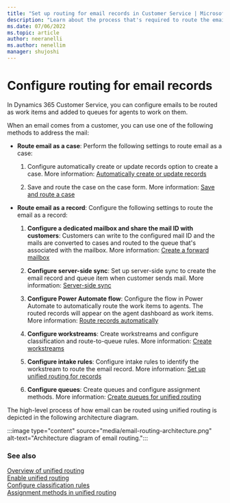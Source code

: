 ```yaml
---
title: "Set up routing for email records in Customer Service | MicrosoftDocs"
description: "Learn about the process that's required to route the email record using unified routing in Customer Service."
ms.date: 07/06/2022
ms.topic: article
author: neeranelli
ms.author: nenellim
manager: shujoshi
---
```


# Configure routing for email records

In Dynamics 365 Customer Service, you can configure emails to be routed as work items and added to queues for agents to work on them.

When an email comes from a customer, you can use one of the following methods to address the mail:

- **Route email as a case**: Perform the following settings to route email as a case:

  1. Configure automatically create or update records option to create a case. More information: [Automatically create or update records](automatically-create-update-records.md)
  
  1. Save and route the case on the case form. More information: [Save and route a case](customer-service-hub-user-guide-case-queues-and-routing.md#save-and-route-a-case)

- **Route email as a record**: Configure the following settings to route the email as a record:

  1. **Configure a dedicated mailbox and share the mail ID with customers**: Customers can write to the configured mail ID and the mails are converted to cases and routed to the queue that's associated with the mailbox. More information: [Create a forward mailbox](../customerengagement/on-premises/admin/create-forward-mailboxes-edit-mailboxes.md?view=op-9-1)
  
  1. **Configure server-side sync**: Set up server-side sync to create the email record and queue item when customer sends mail. More information: [Server-side sync](../customerengagement/on-premises/admin/server-side-synchronization.md?view=op-9-1)
  
  1. **Configure Power Automate flow**: Configure the flow in Power Automate to automatically route the work items to agents. The routed records will appear on the agent dashboard as work items. More information: [Route records automatically](routing-trigger-automatic.md)

  1. **Configure workstreams**: Create workstreams and configure classification and route-to-queue rules. More information: [Create workstreams](create-workstreams.md)

  1. **Configure intake rules**: Configure intake rules to identify the workstream to route the email record. More information: [Set up unified routing for records](set-up-record-routing.md)

  1. **Configure queues**: Create queues and configure assignment methods. More information: [Create queues for unified routing](queues-omnichannel.md)

The high-level process of how email can be routed using unified routing is depicted in the following architecture diagram.

:::image type="content" source="media/email-routing-architecture.png" alt-text="Architecture diagram of email routing.":::

### See also

[Overview of unified routing](overview-unified-routing.md)  
[Enable unified routing](provision-unified-routing.md)  
[Configure classification rules](configure-work-classification.md)  
[Assignment methods in unified routing](assignment-methods.md)  